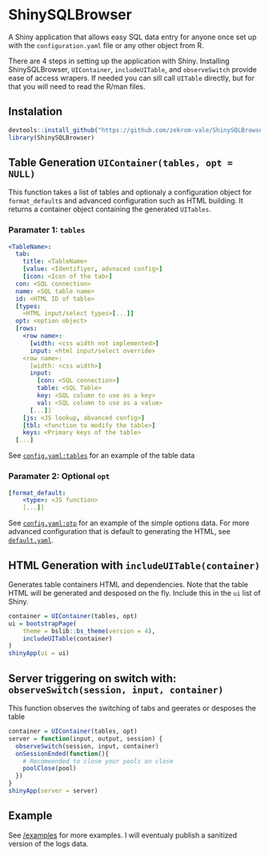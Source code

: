 # ShinySQLBrowser
A Shiny application that allows easy SQL data entry for anyone once set up with the `configuration.yaml` file or any other object from R.

There are 4 steps in setting up the application with Shiny. Installing ShinySQLBrowser, `UIContainer`, `includeUITable`, and `observeSwitch` provide ease of access wrapers.
If needed you can sill call `UITable` directly, but for that you will need to read the R/man files.

## Instalation

```r
devtools::install_github("https://github.com/zekrom-vale/ShinySQLBrowser")
library(ShinySQLBrowser)
```

## Table Generation `UIContainer(tables, opt = NULL)`
This function takes a list of tables and optionaly a configuration object for `format_default`s and advanced configuration such as HTML building.
It returns a container object containing the generated `UITables`.

### Paramater 1: `tables`
```yaml
<TableName>:
  tab:
    title: <TableName>
    [value: <Identifiyer, advnaced config>]
    [icon: <Icon of the tab>]
  con: <SQL connection>
  name: <SQL table name>
  id: <HTML ID of table>
  [types:
    <HTML input/select types>[...]]
  opt: <option object>
  [rows:
    <row name>:
      [width: <css width not implemented>]
      input: <html input/select override>
    <row name>:
      [width: <css width>]
      input:
        [con: <SQL connection>]
        table: <SQL Table>
        key: <SQL column to use as a key>
        val: <SQL column to use as a value>
      [...]]
    [js: <JS lookup, abvanced config>]
    [tbl: <function to modify the table>]
    keys: <Primary keys of the table>
  [...]
```
See [`config.yaml:tables`](https://github.com/zekrom-vale/ShinySQLBrowser/blob/main/examples/sqlite/config.yaml) for an example of the table data

### Paramater 2: Optional `opt`
```yaml
[format_default:
    <type>: <JS function>
    [...]]
```
See [`config.yaml:otp`](https://github.com/zekrom-vale/ShinySQLBrowser/blob/main/examples/sqlite/config.yaml) for an example of the simple options data.  For more advanced configuration that is default to generating the HTML, see [`default.yaml`](https://github.com/zekrom-vale/ShinySQLBrowser/blob/main/inst/default.yaml).


## HTML Generation with  `includeUITable(container)`

Generates table containers HTML and dependencies.
Note that the table HTML will be generated and desposed on the fly.
Include this in the `ui` list of Shiny.

```r
container = UIContainer(tables, opt)
ui = bootstrapPage(
    theme = bslib::bs_theme(version = 4),
    includeUITable(container)
)
shinyApp(ui = ui)
```

## Server triggering on switch with: `observeSwitch(session, input, container)`
This function observes the switching of tabs and geerates or desposes the table

```r
container = UIContainer(tables, opt)
server = function(input, output, session) {
  observeSwitch(session, input, container)
  onSessionEnded(function(){
    # Recomeended to close your pools on close
    poolClose(pool)
  })
}
shinyApp(server = server)
```

## Example
See [/examples](https://github.com/zekrom-vale/ShinySQLBrowser/tree/main/examples) for more examples.
I will eventualy publish a sanitized version of the logs data.
